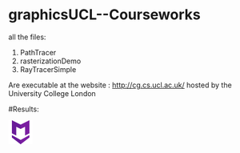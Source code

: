 # graphicsUCL--Courseworks

all the files:
1. PathTracer
2. rasterizationDemo
3. RayTracerSimple

Are executable at the website :  http://cg.cs.ucl.ac.uk/ hosted by the University College London

#Results:

![alt text](https://github.com/adam-p/markdown-here/raw/master/src/common/images/icon48.png "Logo Title Text 1")

